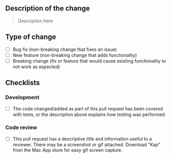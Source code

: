 ## Description of the change

> Description here

## Type of change
- [ ] Bug fix (non-breaking change that fixes an issue)
- [ ] New feature (non-breaking change that adds functionality)
- [ ] Breaking change (fix or feature that would cause existing functionality to not work as expected)

## Checklists

### Development

- [ ] The code changed/added as part of this pull request has been covered with tests, or the description above explains how testing was performed

### Code review

- [ ]  This pull request has a descriptive title and information useful to a reviewer. There may be a screenshot or gif attached. Download "Kap" from the Mac App store for easy gif screen capture.

